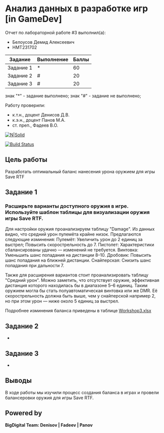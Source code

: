 # Анализ данных в разработке игр [in GameDev]
Отчет по лабораторной работе #3 выполнил(а):
- Белоусов Демид Алексеевич
- НМТ231702

| Задание | Выполнение | Баллы |
| ------ | ------ | ------ |
| Задание 1 | * | 60 |
| Задание 2 | # | 20 |
| Задание 3 | # | 20 |

знак "*" - задание выполнено; знак "#" - задание не выполнено;

Работу проверили:
- к.т.н., доцент Денисов Д.В.
- к.э.н., доцент Панов М.А.
- ст. преп., Фадеев В.О.

[![N|Solid](https://cldup.com/dTxpPi9lDf.thumb.png)](https://nodesource.com/products/nsolid)

[![Build Status](https://travis-ci.org/joemccann/dillinger.svg?branch=master)](https://travis-ci.org/joemccann/dillinger)

## Цель работы
Разработать оптимальный баланс нанесения урона оружием для игры Save RTF 

## Задание 1
### Расширьте варианты доступного оружия в игре. Используйте шаблон таблицы для визуализации оружия игры Save RTF.
Для настройки оружия проанализируем таблицу "Damage". Из данных видно, что средний урон пулемёта крайне низок.
Предлагаются следующие изминения: 
  Пулемёт:
  Увеличить урон до 2 единиц за выстрел;
  Повысить скорострельность до 7.
  Пистолет: 
  Характеристики сбалансированы удачно — изменений не требуется.
  Винтовка: 
  Уменьшить шанс попадания на дистанции 8–10.
  Дробовик: 
  Повысить шанс попадания на ближней дистанции.
  Снайперская:
  Снизить шанс попадания при дальности 7.

Также для расширения вариантов стоит проанализировать таблицу "Средний урон". Можно заметить, что отсутствует оружие, эффективная дистанция которого находилась бы в диапазоне 5–6 единиц.
Таким оружием могла бы стать полуавтоматическая винтовка или же DMR. Её скорострельность должна быть выше, чем у снайперской например 2, но при этом урон — ниже около 5  единиц за выстрел.

Подробнее изминения баланса приведены в таблице
[Workshop3.xlsx](https://github.com/user-attachments/files/19494549/Workshop3.xlsx)

## Задание 2
-
## Задание 3
-
## Выводы
В ходе работы мы изучили процесс создания баланса в играх и провели балансеровки оружия для игры Save RTF.

## Powered by

**BigDigital Team: Denisov | Fadeev | Panov**
